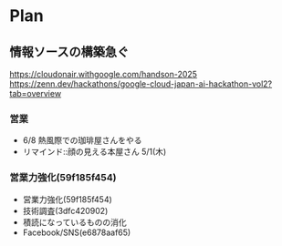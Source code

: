 # Plan
## 情報ソースの構築急ぐ
https://cloudonair.withgoogle.com/handson-2025
https://zenn.dev/hackathons/google-cloud-japan-ai-hackathon-vol2?tab=overview


### 営業
- 6/8 熱風際での珈琲屋さんをやる
- リマインド::顔の見える本屋さん 5/1(木)

### 営業力強化(59f185f454)
- 営業力強化(59f185f454)
- 技術調査(3dfc420902)
- 積読になっているものの消化
- Facebook/SNS(e6878aaf65)

